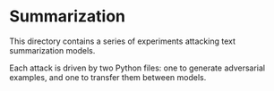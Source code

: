 # Summarization

This directory contains a series of experiments attacking text summarization models.

Each attack is driven by two Python files: one to generate adversarial examples, and one to transfer them between models.